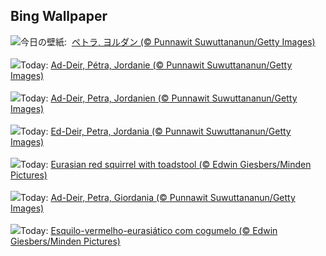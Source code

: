 ## Bing Wallpaper
![](https://www.bing.com/th?id=OHR.PetraMonastery_JA-JP0333984762_UHD.jpg&w=1000)今日の壁紙: &nbsp;[ペトラ, ヨルダン (© Punnawit Suwuttananun/Getty Images)](https://www.bing.com/th?id=OHR.PetraMonastery_JA-JP0333984762_UHD.jpg)
<br><br/>
![](https://www.bing.com/th?id=OHR.PetraMonastery_FR-FR1072501086_UHD.jpg&w=1000)Today: [Ad-Deir, Pétra, Jordanie (© Punnawit Suwuttananun/Getty Images)](https://www.bing.com/th?id=OHR.PetraMonastery_FR-FR1072501086_UHD.jpg)
<br><br/>
![](https://www.bing.com/th?id=OHR.PetraMonastery_DE-DE5253716041_UHD.jpg&w=1000)Today: [Ad-Deir, Petra, Jordanien (© Punnawit Suwuttananun/Getty Images)](https://www.bing.com/th?id=OHR.PetraMonastery_DE-DE5253716041_UHD.jpg)
<br><br/>
![](https://www.bing.com/th?id=OHR.PetraMonastery_ES-ES6740525723_UHD.jpg&w=1000)Today: [Ed-Deir, Petra, Jordania (© Punnawit Suwuttananun/Getty Images)](https://www.bing.com/th?id=OHR.PetraMonastery_ES-ES6740525723_UHD.jpg)
<br><br/>
![](https://www.bing.com/th?id=OHR.DutchSquirrel_EN-GB5824691080_UHD.jpg&w=1000)Today: [Eurasian red squirrel with toadstool (© Edwin Giesbers/Minden Pictures)](https://www.bing.com/th?id=OHR.DutchSquirrel_EN-GB5824691080_UHD.jpg)
<br><br/>
![](https://www.bing.com/th?id=OHR.PetraMonastery_IT-IT8921152499_UHD.jpg&w=1000)Today: [Ad-Deir, Petra, Giordania (© Punnawit Suwuttananun/Getty Images)](https://www.bing.com/th?id=OHR.PetraMonastery_IT-IT8921152499_UHD.jpg)
<br><br/>
![](https://www.bing.com/th?id=OHR.DutchSquirrel_PT-BR7430673566_UHD.jpg&w=1000)Today: [Esquilo-vermelho-eurasiático com cogumelo (© Edwin Giesbers/Minden Pictures)](https://www.bing.com/th?id=OHR.DutchSquirrel_PT-BR7430673566_UHD.jpg)
<br><br/>
